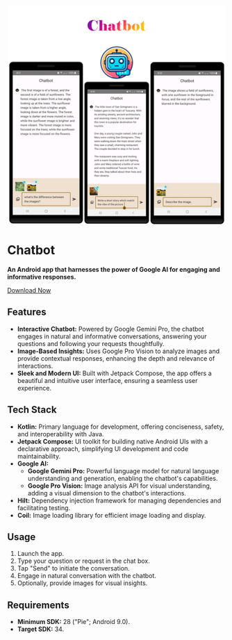 ![Screenshots](./Screenshot.png)
# Chatbot

**An Android app that harnesses the power of Google AI for engaging and informative responses.**

[Download Now](./Chatbot.apk)

## Features

- **Interactive Chatbot:** Powered by Google Gemini Pro, the chatbot engages in natural and informative conversations, answering your questions and following your requests thoughtfully.
- **Image-Based Insights:** Uses Google Pro Vision to analyze images and provide contextual responses, enhancing the depth and relevance of interactions.
- **Sleek and Modern UI:** Built with Jetpack Compose, the app offers a beautiful and intuitive user interface, ensuring a seamless user experience.

## Tech Stack

- **Kotlin:** Primary language for development, offering conciseness, safety, and interoperability with Java.
- **Jetpack Compose:** UI toolkit for building native Android UIs with a declarative approach, simplifying UI development and code maintainability.
- **Google AI:**
    - **Google Gemini Pro:** Powerful language model for natural language understanding and generation, enabling the chatbot's capabilities.
    - **Google Pro Vision:** Image analysis API for visual understanding, adding a visual dimension to the chatbot's interactions.
- **Hilt:** Dependency injection framework for managing dependencies and facilitating testing.
- **Coil:** Image loading library for efficient image loading and display.


## Usage

1. Launch the app.
2. Type your question or request in the chat box.
3. Tap "Send" to initiate the conversation.
4. Engage in natural conversation with the chatbot.
5. Optionally, provide images for visual insights.

## Requirements

- **Minimum SDK:** 28 ("Pie"; Android 9.0).
- **Target SDK:** 34.